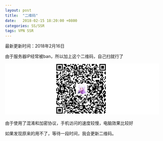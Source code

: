 ```yaml
---
layout: post
title:  "二维码"
date:   2018-02-15 18:20:00 +0800
categories: SS/SSR
tags: VPN SSR
---
```

最新更新时间：2018年2月16日

由于服务器IP经常被ban，所以加上这个二维码，自己扫就行了

![SSR][SSR]

由于使用了混淆和加密协议，手机访问的速度较慢，电脑效果比较好

如果发现原来的用不了，等待一段时间，我会更新二维码。


[SSR]: /assets/pic/2018-02-15/SSR.png